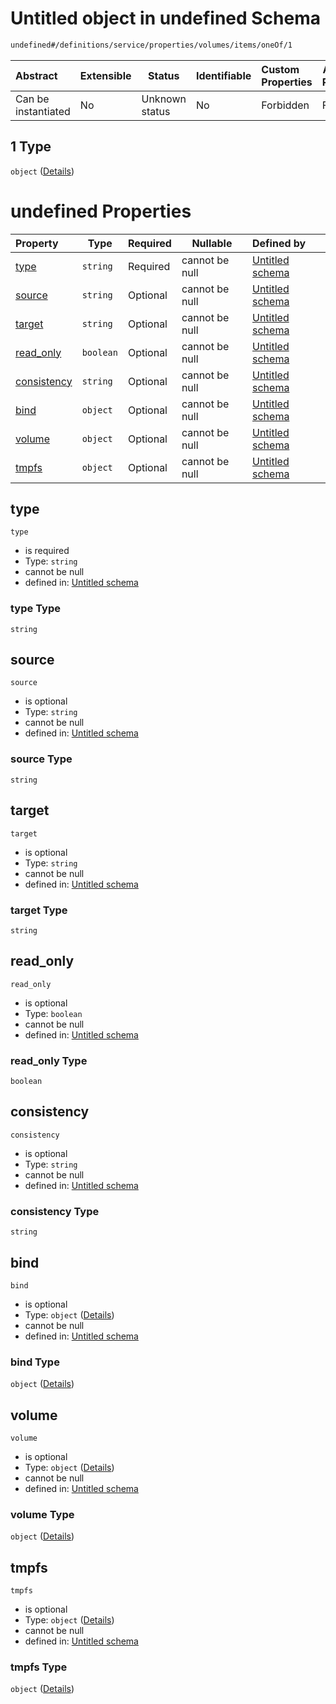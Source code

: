 # Untitled object in undefined Schema

```txt
undefined#/definitions/service/properties/volumes/items/oneOf/1
```




| Abstract            | Extensible | Status         | Identifiable | Custom Properties | Additional Properties | Access Restrictions | Defined In                                                                  |
| :------------------ | ---------- | -------------- | ------------ | :---------------- | --------------------- | ------------------- | --------------------------------------------------------------------------- |
| Can be instantiated | No         | Unknown status | No           | Forbidden         | Forbidden             | none                | [config_schema_v3.9.json\*](config_schema_v3.9.json "open original schema") |

## 1 Type

`object` ([Details](config_schema_v3-definitions-service-properties-volumes-items-oneof-1.md))

# undefined Properties

| Property                    | Type      | Required | Nullable       | Defined by                                                                                                                                                                                                  |
| :-------------------------- | --------- | -------- | -------------- | :---------------------------------------------------------------------------------------------------------------------------------------------------------------------------------------------------------- |
| [type](#type)               | `string`  | Required | cannot be null | [Untitled schema](config_schema_v3-definitions-service-properties-volumes-items-oneof-1-properties-type.md "undefined#/definitions/service/properties/volumes/items/oneOf/1/properties/type")               |
| [source](#source)           | `string`  | Optional | cannot be null | [Untitled schema](config_schema_v3-definitions-service-properties-volumes-items-oneof-1-properties-source.md "undefined#/definitions/service/properties/volumes/items/oneOf/1/properties/source")           |
| [target](#target)           | `string`  | Optional | cannot be null | [Untitled schema](config_schema_v3-definitions-service-properties-volumes-items-oneof-1-properties-target.md "undefined#/definitions/service/properties/volumes/items/oneOf/1/properties/target")           |
| [read_only](#read_only)     | `boolean` | Optional | cannot be null | [Untitled schema](config_schema_v3-definitions-service-properties-volumes-items-oneof-1-properties-read_only.md "undefined#/definitions/service/properties/volumes/items/oneOf/1/properties/read_only")     |
| [consistency](#consistency) | `string`  | Optional | cannot be null | [Untitled schema](config_schema_v3-definitions-service-properties-volumes-items-oneof-1-properties-consistency.md "undefined#/definitions/service/properties/volumes/items/oneOf/1/properties/consistency") |
| [bind](#bind)               | `object`  | Optional | cannot be null | [Untitled schema](config_schema_v3-definitions-service-properties-volumes-items-oneof-1-properties-bind.md "undefined#/definitions/service/properties/volumes/items/oneOf/1/properties/bind")               |
| [volume](#volume)           | `object`  | Optional | cannot be null | [Untitled schema](config_schema_v3-definitions-service-properties-volumes-items-oneof-1-properties-volume.md "undefined#/definitions/service/properties/volumes/items/oneOf/1/properties/volume")           |
| [tmpfs](#tmpfs)             | `object`  | Optional | cannot be null | [Untitled schema](config_schema_v3-definitions-service-properties-volumes-items-oneof-1-properties-tmpfs.md "undefined#/definitions/service/properties/volumes/items/oneOf/1/properties/tmpfs")             |

## type




`type`

-   is required
-   Type: `string`
-   cannot be null
-   defined in: [Untitled schema](config_schema_v3-definitions-service-properties-volumes-items-oneof-1-properties-type.md "undefined#/definitions/service/properties/volumes/items/oneOf/1/properties/type")

### type Type

`string`

## source




`source`

-   is optional
-   Type: `string`
-   cannot be null
-   defined in: [Untitled schema](config_schema_v3-definitions-service-properties-volumes-items-oneof-1-properties-source.md "undefined#/definitions/service/properties/volumes/items/oneOf/1/properties/source")

### source Type

`string`

## target




`target`

-   is optional
-   Type: `string`
-   cannot be null
-   defined in: [Untitled schema](config_schema_v3-definitions-service-properties-volumes-items-oneof-1-properties-target.md "undefined#/definitions/service/properties/volumes/items/oneOf/1/properties/target")

### target Type

`string`

## read_only




`read_only`

-   is optional
-   Type: `boolean`
-   cannot be null
-   defined in: [Untitled schema](config_schema_v3-definitions-service-properties-volumes-items-oneof-1-properties-read_only.md "undefined#/definitions/service/properties/volumes/items/oneOf/1/properties/read_only")

### read_only Type

`boolean`

## consistency




`consistency`

-   is optional
-   Type: `string`
-   cannot be null
-   defined in: [Untitled schema](config_schema_v3-definitions-service-properties-volumes-items-oneof-1-properties-consistency.md "undefined#/definitions/service/properties/volumes/items/oneOf/1/properties/consistency")

### consistency Type

`string`

## bind




`bind`

-   is optional
-   Type: `object` ([Details](config_schema_v3-definitions-service-properties-volumes-items-oneof-1-properties-bind.md))
-   cannot be null
-   defined in: [Untitled schema](config_schema_v3-definitions-service-properties-volumes-items-oneof-1-properties-bind.md "undefined#/definitions/service/properties/volumes/items/oneOf/1/properties/bind")

### bind Type

`object` ([Details](config_schema_v3-definitions-service-properties-volumes-items-oneof-1-properties-bind.md))

## volume




`volume`

-   is optional
-   Type: `object` ([Details](config_schema_v3-definitions-service-properties-volumes-items-oneof-1-properties-volume.md))
-   cannot be null
-   defined in: [Untitled schema](config_schema_v3-definitions-service-properties-volumes-items-oneof-1-properties-volume.md "undefined#/definitions/service/properties/volumes/items/oneOf/1/properties/volume")

### volume Type

`object` ([Details](config_schema_v3-definitions-service-properties-volumes-items-oneof-1-properties-volume.md))

## tmpfs




`tmpfs`

-   is optional
-   Type: `object` ([Details](config_schema_v3-definitions-service-properties-volumes-items-oneof-1-properties-tmpfs.md))
-   cannot be null
-   defined in: [Untitled schema](config_schema_v3-definitions-service-properties-volumes-items-oneof-1-properties-tmpfs.md "undefined#/definitions/service/properties/volumes/items/oneOf/1/properties/tmpfs")

### tmpfs Type

`object` ([Details](config_schema_v3-definitions-service-properties-volumes-items-oneof-1-properties-tmpfs.md))
